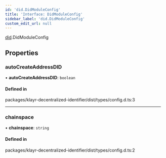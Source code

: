 ```yaml
---
id: 'did.DidModuleConfig'
title: 'Interface: DidModuleConfig'
sidebar_label: 'did.DidModuleConfig'
custom_edit_url: null
---
```


[did](../namespaces/did.md).DidModuleConfig

## Properties

### autoCreateAddressDID

• **autoCreateAddressDID**: `boolean`

#### Defined in

packages/klayr-decentralized-identifier/dist/types/config.d.ts:3

---

### chainspace

• **chainspace**: `string`

#### Defined in

packages/klayr-decentralized-identifier/dist/types/config.d.ts:2
